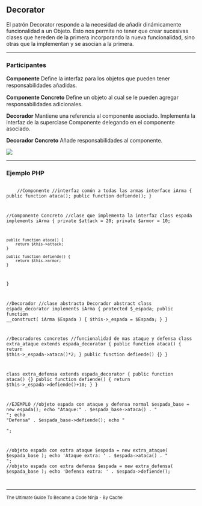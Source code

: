 <h2>
    Decorator
</h2>
<p>
    El patrón Decorator responde a la necesidad de añadir dinámicamente funcionalidad a un Objeto. Esto nos permite no tener que crear sucesivas clases que hereden de la primera incorporando la nueva funcionalidad, sino otras que la implementan y se asocian a la primera.
</p>
<hr>
<h3>
    Participantes
</h3>
<p>
    <strong>Componente</strong>
    Deﬁne la interfaz para los objetos que pueden tener responsabilidades añadidas.
</p>
<p>
    <strong>Componente Concreto</strong>
    Deﬁne un objeto al cual se le pueden agregar responsabilidades adicionales.
</p>
<p>
    <strong>Decorador</strong>
    Mantiene una referencia al componente asociado. Implementa la interfaz de la superclase Componente delegando en el componente asociado.
</p>
<p>
    <strong>Decorador Concreto</strong>
    Añade responsabilidades al componente.
</p>
<img src="https://upload.wikimedia.org/wikipedia/commons/thumb/e/e9/Decorator_UML_class_diagram.svg/960px-Decorator_UML_class_diagram.svg.png">
<hr>
<h3>
    Ejemplo PHP
</h3>
<code>
    <?php

//Componente
//interfaz común a todas las armas
interface iArma {
    public function ataca();
    public function defiende();
}

//Componente Concreto
//clase que implementa la interfaz
class espada implements iArma {
    private $attack = 20;
    private $armor = 10;

    public function ataca() {
        return $this->attack;
    }

    public function defiende() {
        return $this->armor;
    }
}

//Decorador
//clase abstracta Decorador
abstract class espada_decorator implements iArma {
    protected $_espada;
    public function __construct( iArma $Espada ) {
        $this->_espada = $Espada;
    }
}

//Decoradores concretos
//funcionalidad de mas ataque y defensa
class extra_ataque extends espada_decorator {
    public function ataca() {
        return $this->_espada->ataca()*2;
    }
    public function defiende() {}
}

class extra_defensa extends espada_decorator {
    public function ataca() {}
    public function defiende() {
        return $this->_espada->defiende()+10;
    }
}

//EJEMPLO
//objeto espada con ataque y defensa normal
$espada_base = new espada();
echo "Ataque:" . $espada_base->ataca() . "</br>";
echo "Defensa" . $espada_base->defiende();
echo "</br></br>";

//objeto espada con extra ataque
$espada = new extra_ataque( $espada_base );
echo 'Ataque extra: ' . $espada->ataca() . "</br>";
//objeto espada con extra defensa
$espada = new extra_defensa( $espada_base );
echo 'Defensa extra: ' . $espada->defiende();

</code>
<hr>
<small>The Ultimate Guide To Become a Code Ninja - By Cache</small>
